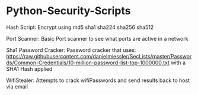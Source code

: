 # Python-Security-Scripts

Hash Script: 
    Encrypt using
    md5
    sha1
    sha224
    sha256
    sha512

Port Scanner: 
Basic Port scanner to see what ports are active in a network

Sha1 Password Cracker: 
Password cracker that uses:
https://raw.githubusercontent.com/danielmiessler/SecLists/master/Passwords/Common-Credentials/10-million-password-list-top-1000000.txt with a SHA1 Hash applied

WifiStealer: 
Attempts to crack wifiPasswords and send results back to host via email
